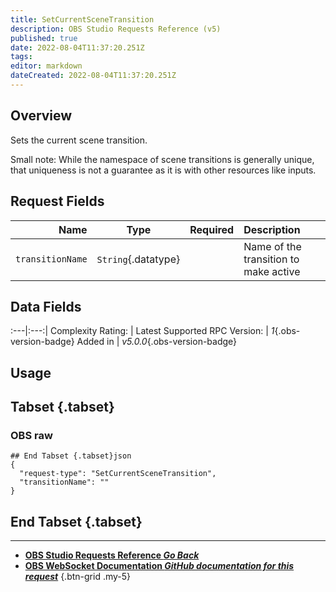 ```yaml
---
title: SetCurrentSceneTransition
description: OBS Studio Requests Reference (v5)
published: true
date: 2022-08-04T11:37:20.251Z
tags: 
editor: markdown
dateCreated: 2022-08-04T11:37:20.251Z
---
```


## Overview
Sets the current scene transition.

Small note: While the namespace of scene transitions is generally unique, that uniqueness is not a guarantee as it is with other resources like inputs.

## Request Fields
Name | Type | Required| Description |
----:|:----:|:-------:|:------------|
`transitionName` | `String`{.datatype} | <i class="mdi mdi-check-bold"></i> | Name of the transition to make active

## Data Fields
:---|:---:|
Complexity Rating: | <span class="stars stars--2"></span>
Latest Supported RPC Version: | *1*{.obs-version-badge}
Added in | *v5.0.0*{.obs-version-badge}

## Usage
## Tabset {.tabset}
### OBS raw
```
## End Tabset {.tabset}json
{
  "request-type": "SetCurrentSceneTransition",
  "transitionName": ""
}
```
## End Tabset {.tabset}

---

- [<i class="mdi mdi-chevron-left"></i>**OBS Studio Requests Reference *Go Back***](/en/Broadcasters/OBS/Requests)
- [<i class="mdi mdi-github"></i> **OBS WebSocket Documentation *GitHub documentation for this request***](https://github.com/obsproject/obs-websocket/blob/master/docs/generated/protocol.md#setcurrentscenetransition)
{.btn-grid .my-5}